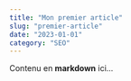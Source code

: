 ```yaml
---
title: "Mon premier article"
slug: "premier-article"
date: "2023-01-01"
category: "SEO"
---
```


Contenu en **markdown** ici...
